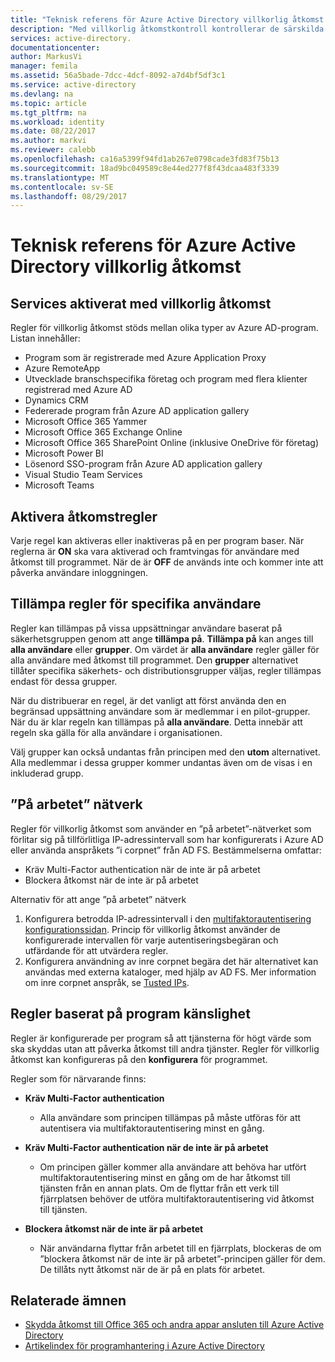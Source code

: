 ```yaml
---
title: "Teknisk referens för Azure Active Directory villkorlig åtkomst | Microsoft Docs"
description: "Med villkorlig åtkomstkontroll kontrollerar de särskilda villkor som du väljer när du autentiserar användaren och innan du tillåter åtkomst till programmet i Azure Active Directory. När dessa villkor är uppfyllda, autentiserade användaren och få tillgång till programmet."
services: active-directory.
documentationcenter: 
author: MarkusVi
manager: femila
ms.assetid: 56a5bade-7dcc-4dcf-8092-a7d4bf5df3c1
ms.service: active-directory
ms.devlang: na
ms.topic: article
ms.tgt_pltfrm: na
ms.workload: identity
ms.date: 08/22/2017
ms.author: markvi
ms.reviewer: calebb
ms.openlocfilehash: ca16a5399f94fd1ab267e0798cade3fd83f75b13
ms.sourcegitcommit: 18ad9bc049589c8e44ed277f8f43dcaa483f3339
ms.translationtype: MT
ms.contentlocale: sv-SE
ms.lasthandoff: 08/29/2017
---
```

# <a name="azure-active-directory-conditional-access-technical-reference"></a>Teknisk referens för Azure Active Directory villkorlig åtkomst

## <a name="services-enabled-with-conditional-access"></a>Services aktiverat med villkorlig åtkomst

Regler för villkorlig åtkomst stöds mellan olika typer av Azure AD-program. Listan innehåller:


* Program som är registrerade med Azure Application Proxy
* Azure RemoteApp
* Utvecklade branschspecifika företag och program med flera klienter registrerad med Azure AD
* Dynamics CRM
* Federerade program från Azure AD application gallery
* Microsoft Office 365 Yammer
* Microsoft Office 365 Exchange Online
* Microsoft Office 365 SharePoint Online (inklusive OneDrive för företag)
* Microsoft Power BI 
* Lösenord SSO-program från Azure AD application gallery
* Visual Studio Team Services
* Microsoft Teams









## <a name="enable-access-rules"></a>Aktivera åtkomstregler
Varje regel kan aktiveras eller inaktiveras på en per program baser. När reglerna är **ON** ska vara aktiverad och framtvingas för användare med åtkomst till programmet. När de är **OFF** de används inte och kommer inte att påverka användare inloggningen.

## <a name="applying-rules-to-specific-users"></a>Tillämpa regler för specifika användare
Regler kan tillämpas på vissa uppsättningar användare baserat på säkerhetsgruppen genom att ange **tillämpa på**. **Tillämpa på** kan anges till **alla användare** eller **grupper**. Om värdet är **alla användare** regler gäller för alla användare med åtkomst till programmet. Den **grupper** alternativet tillåter specifika säkerhets- och distributionsgrupper väljas, regler tillämpas endast för dessa grupper.

När du distribuerar en regel, är det vanligt att först använda den en begränsad uppsättning användare som är medlemmar i en pilot-grupper. När du är klar regeln kan tillämpas på **alla användare**. Detta innebär att regeln ska gälla för alla användare i organisationen.

Välj grupper kan också undantas från principen med den **utom** alternativet. Alla medlemmar i dessa grupper kommer undantas även om de visas i en inkluderad grupp.

## <a name="at-work-networks"></a>”På arbetet” nätverk
Regler för villkorlig åtkomst som använder en ”på arbetet”-nätverket som förlitar sig på tillförlitliga IP-adressintervall som har konfigurerats i Azure AD eller använda anspråkets ”i corpnet” från AD FS. Bestämmelserna omfattar:

* Kräv Multi-Factor authentication när de inte är på arbetet
* Blockera åtkomst när de inte är på arbetet

Alternativ för att ange ”på arbetet” nätverk

1. Konfigurera betrodda IP-adressintervall i den [multifaktorautentisering konfigurationssidan](../multi-factor-authentication/multi-factor-authentication-whats-next.md). Princip för villkorlig åtkomst använder de konfigurerade intervallen för varje autentiseringsbegäran och utfärdande för att utvärdera regler. 
2. Konfigurera användning av inre corpnet begära det här alternativet kan användas med externa kataloger, med hjälp av AD FS. Mer information om inre corpnet anspråk, se [Tusted IPs](../multi-factor-authentication/multi-factor-authentication-whats-next.md#trusted-ips).


## <a name="rules-based-on-application-sensitivity"></a>Regler baserat på program känslighet
Regler är konfigurerade per program så att tjänsterna för högt värde som ska skyddas utan att påverka åtkomst till andra tjänster. Regler för villkorlig åtkomst kan konfigureras på den **konfigurera** för programmet. 

Regler som för närvarande finns:

* **Kräv Multi-Factor authentication**
  
  * Alla användare som principen tillämpas på måste utföras för att autentisera via multifaktorautentisering minst en gång.
* **Kräv Multi-Factor authentication när de inte är på arbetet**
  
  * Om principen gäller kommer alla användare att behöva har utfört multifaktorautentisering minst en gång om de har åtkomst till tjänsten från en annan plats. Om de flyttar från ett verk till fjärrplatsen behöver de utföra multifaktorautentisering vid åtkomst till tjänsten.
* **Blockera åtkomst när de inte är på arbetet** 
  
  * När användarna flyttar från arbetet till en fjärrplats, blockeras de om ”blockera åtkomst när de inte är på arbetet”-principen gäller för dem.  De tillåts nytt åtkomst när de är på en plats för arbetet.

## <a name="related-topics"></a>Relaterade ämnen
* [Skydda åtkomst till Office 365 och andra appar ansluten till Azure Active Directory](active-directory-conditional-access.md)
* [Artikelindex för programhantering i Azure Active Directory](active-directory-apps-index.md)

